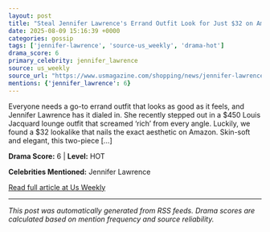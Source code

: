 ```yaml
---
layout: post
title: "Steal Jennifer Lawrence's Errand Outfit Look for Just $32 on Amazon"
date: 2025-08-09 15:16:39 +0000
categories: gossip
tags: ['jennifer-lawrence', 'source-us_weekly', 'drama-hot']
drama_score: 6
primary_celebrity: jennifer_lawrence
source: us_weekly
source_url: "https://www.usmagazine.com/shopping/news/jennifer-lawrence-lounge-set-errands-amazon/"
mentions: {'jennifer_lawrence': 6}
---
```


Everyone needs a go-to errand outfit that looks as good as it feels, and Jennifer Lawrence has it dialed in. She recently stepped out in a $450 Louis Jacquard lounge outfit that screamed ‘rich’ from every angle. Luckily, we found a $32 lookalike that nails the exact aesthetic on Amazon. Skin-soft and elegant, this two-piece […]

**Drama Score:** 6 | **Level:** HOT

**Celebrities Mentioned:** Jennifer Lawrence

[Read full article at Us Weekly](https://www.usmagazine.com/shopping/news/jennifer-lawrence-lounge-set-errands-amazon/)

---
*This post was automatically generated from RSS feeds. Drama scores are calculated based on mention frequency and source reliability.*
